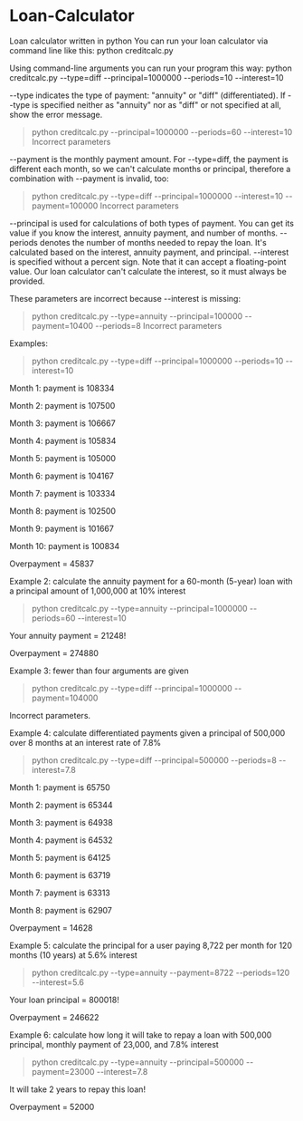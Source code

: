 # Loan-Calculator
Loan calculator written in python
You can run your loan calculator via command line like this:
python creditcalc.py

Using command-line arguments you can run your program this way:
python creditcalc.py --type=diff --principal=1000000 --periods=10 --interest=10

--type indicates the type of payment: "annuity" or "diff" (differentiated). If --type is specified neither as "annuity" nor as "diff" or not specified at all, show the error message.
> python creditcalc.py --principal=1000000 --periods=60 --interest=10
Incorrect parameters

--payment is the monthly payment amount. For --type=diff, the payment is different each month, so we can't calculate months or principal, therefore a combination with --payment is invalid, too:
> python creditcalc.py --type=diff --principal=1000000 --interest=10 --payment=100000
Incorrect parameters

--principal is used for calculations of both types of payment. You can get its value if you know the interest, annuity payment, and number of months.
--periods denotes the number of months needed to repay the loan. It's calculated based on the interest, annuity payment, and principal.
--interest is specified without a percent sign. Note that it can accept a floating-point value. Our loan calculator can't calculate the interest, so it must always be provided. 

These parameters are incorrect because --interest is missing:
> python creditcalc.py --type=annuity --principal=100000 --payment=10400 --periods=8
Incorrect parameters

Examples:
> python creditcalc.py --type=diff --principal=1000000 --periods=10 --interest=10

Month 1: payment is 108334

Month 2: payment is 107500

Month 3: payment is 106667

Month 4: payment is 105834

Month 5: payment is 105000

Month 6: payment is 104167

Month 7: payment is 103334

Month 8: payment is 102500

Month 9: payment is 101667

Month 10: payment is 100834

Overpayment = 45837

Example 2: calculate the annuity payment for a 60-month (5-year) loan with a principal amount of 1,000,000 at 10% interest
> python creditcalc.py --type=annuity --principal=1000000 --periods=60 --interest=10

Your annuity payment = 21248!

Overpayment = 274880

Example 3: fewer than four arguments are given
> python creditcalc.py --type=diff --principal=1000000 --payment=104000

Incorrect parameters.

Example 4: calculate differentiated payments given a principal of 500,000 over 8 months at an interest rate of 7.8%
> python creditcalc.py --type=diff --principal=500000 --periods=8 --interest=7.8

Month 1: payment is 65750

Month 2: payment is 65344

Month 3: payment is 64938

Month 4: payment is 64532

Month 5: payment is 64125

Month 6: payment is 63719

Month 7: payment is 63313

Month 8: payment is 62907

Overpayment = 14628

Example 5: calculate the principal for a user paying 8,722 per month for 120 months (10 years) at 5.6% interest
> python creditcalc.py --type=annuity --payment=8722 --periods=120 --interest=5.6

Your loan principal = 800018!

Overpayment = 246622

Example 6: calculate how long it will take to repay a loan with 500,000 principal, monthly payment of 23,000, and 7.8% interest
> python creditcalc.py --type=annuity --principal=500000 --payment=23000 --interest=7.8

It will take 2 years to repay this loan!

Overpayment = 52000
